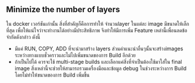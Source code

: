 ## Minimize the number of layers

ใน docker เวอร์ชันเก่านั้น สิ่งที่สำคัญก็คือการทำให้ จำนวนlayer ในแต่ละ image มีขนาดให้เล็กที่สุด เพื่อให้แน่ใจว่าจะทำงานได้อย่างมีประสิทธิภาพ จึงทำให้มีการเพิ่ม Feature เหล่านี้เพื่อนลดข้อจำกัดดังกล่าว ดังนี้

- มีแค่ RUN, COPY, ADD ที่จะนำมาสร้าง layers ส่วนคำแนะนำอื่นๆนั้นจะสร้างimages ระหว่างทางแบบชั่วคราวและไม่ไปเพิ่มขนาดของการ Build อีกด้วย
- ถ้าเป็นไปได้ ควรจะใช้ multi-stage builds และเลือกแค่สิ่งที่จำเป็นต้องใช้มาใส่ใน final image สิ่งเหล่านี้จะช่วยให้สามารถรวมเครื่องมือและข้อมูล debug ในช่วงระหว่างการ Build โดยไม่ทำให้ขนาดของการ Build เพิ่มขึ้น
